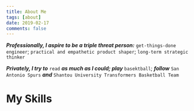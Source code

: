 ```yaml
---
title: About Me
tags: [about]
date: 2019-02-17
comments: false
---
```

    
***Professionally, I aspire to be a triple threat person:*** `get-things-done engineer`; `practical and empathetic product shaper`; `long-term strategic thinker`

***Privately, I try to*** `read` ***as much as I could; play*** `basektball`; ***follow*** `San Antonio Spurs` ***and*** `Shantou University Transformers Basketball Team`

<div class="container">
    <div class="row">
        <div class="col-lg-12 text-center" id="i18_skills">
            <div class="navy-line"></div>
            <h1><span data-i18n="skills.my_skills">My Skills</span></h1>
        </div>
    </div>
    <div class="row features-block">
        <div class="wow zoomIn col-lg-6 col-lg-offset-3">
            <canvas id="{{ site.data.skills.id }}" height="500" width="500"></canvas>
        </div>
        <div class="col-lg-1"></div>
        <script>
        var ctx = document.getElementById("{{ site.data.skills.id }}");
        var data = {
            labels: "{{ site.data.skills.aspects }}".split(","),
            datasets: [{
                label: "{{ site.data.skills.label }}",
                backgroundColor: "rgba(179,181,198,0.2)",
                borderColor: "#3385FF",
                pointBackgroundColor: "#3385FF",
                pointBorderColor: "#fff",
                pointHoverBackgroundColor: "#3385FF",
                pointHoverBorderColor: "#3385FF",
                data: [{{ site.data.skills.percentage }}]
                }]
        };
        var myRadarChart = new Chart(ctx, {
            type: 'radar',
            data: data,
            options: {
                scale: {
                    responsive: true,
                    ticks: {min: 0, max: 100},
                    lineArc: false,
                    pointLabels: {fontSize: 14},
                },
                legend: {display: false},
            }
        });
        </script>
    </div>
</div>
